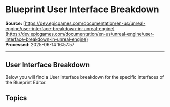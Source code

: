 # Blueprint User Interface Breakdown

**Source:** [https://dev.epicgames.com/documentation/en-us/unreal-engine/user-interface-breakdown-in-unreal-engine](https://dev.epicgames.com/documentation/en-us/unreal-engine/user-interface-breakdown-in-unreal-engine)  
**Processed:** 2025-06-14 16:57:57

---

## User Interface Breakdown

Below you will find a User Interface breakdown for the specific interfaces of the Blueprint Editor.

## Topics